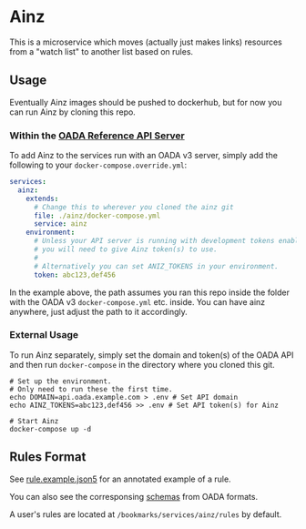# Ainz

This is a microservice which moves (actually just makes links)
resources from a "watch list" to another list based on rules.

## Usage

Eventually Ainz images should be pushed to dockerhub,
but for now you can run Ainz by cloning this repo.

### Within the [OADA Reference API Server][]

To add Ainz to the services run with an OADA v3 server,
simply add the following to your `docker-compose.override.yml`:

```yaml
services:
  ainz:
    extends:
      # Change this to wherever you cloned the ainz git
      file: ./ainz/docker-compose.yml
      service: ainz
    environment:
      # Unless your API server is running with development tokens enabled,
      # you will need to give Ainz token(s) to use.
      #
      # Alternatively you can set ANIZ_TOKENS in your environment.
      token: abc123,def456
```

In the example above,
the path assumes you ran this repo inside the folder
with the OADA v3 `docker-compose.yml` etc. inside.
You can have ainz anywhere, just adjust the path to it accordingly.

### External Usage

To run Ainz separately, simply set the domain and token(s) of the OADA API
and then run `docker-compose` in the directory where you cloned this git.

```shell
# Set up the environment.
# Only need to run these the first time.
echo DOMAIN=api.oada.example.com > .env # Set API domain
echo AINZ_TOKENS=abc123,def456 >> .env # Set API token(s) for Ainz

# Start Ainz
docker-compose up -d
```

## Rules Format

See [rule.example.json5](rule.example.json5) for an annotated example of a rule.

You can also see the corresponsing [schemas][] from OADA formats.

A user's rules are located at `/bookmarks/services/ainz/rules` by default.

[OADA Reference API Server]: https://github.com/OADA/oada-srvc-docker
[schemas]: https://github.com/OADA/formats/tree/master/schemas/oada/ainz
